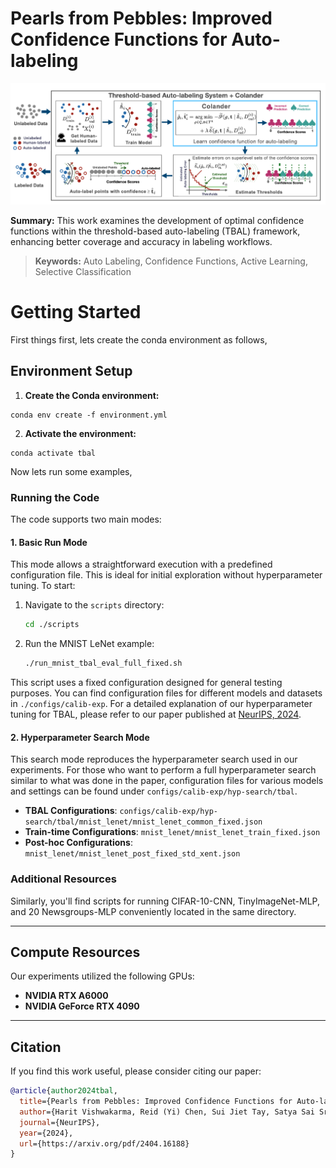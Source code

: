 # Pearls from Pebbles: Improved Confidence Functions for Auto-labeling 

![alt text](figs/tbal-colander-workflow.png)

**Summary:** This work examines the development of optimal confidence functions within the threshold-based auto-labeling (TBAL) framework, enhancing better coverage and accuracy in labeling workflows.

> **Keywords:** Auto Labeling, Confidence Functions, Active Learning, Selective Classification

# Getting Started 
First things first, lets create the conda environment as follows,

## Environment Setup

1. **Create the Conda environment:**

```
conda env create -f environment.yml
```

2. **Activate the environment:**

```
conda activate tbal
```

Now lets run some examples,

### Running the Code

The code supports two main modes:

#### 1. **Basic Run Mode**

   This mode allows a straightforward execution with a predefined configuration file. This is ideal for initial exploration without hyperparameter tuning. To start:

   1. Navigate to the `scripts` directory:
      ```bash
      cd ./scripts
      ```
   2. Run the MNIST LeNet example:
      ```bash
      ./run_mnist_tbal_eval_full_fixed.sh
      ```
   This script uses a fixed configuration designed for general testing purposes. You can find configuration files for different models and datasets in `./configs/calib-exp`. For a detailed explanation of our hyperparameter tuning for TBAL, please refer to our paper published at [NeurIPS, 2024](https://arxiv.org/pdf/2404.16188).

#### 2. **Hyperparameter Search Mode**

   This search mode reproduces the hyperparameter search used in our experiments. For those who want to perform a full hyperparameter search similar to what was done in the paper, configuration files for various models and settings can be found under `configs/calib-exp/hyp-search/tbal`.

   - **TBAL Configurations**: `configs/calib-exp/hyp-search/tbal/mnist_lenet/mnist_lenet_common_fixed.json`
   - **Train-time Configurations**: `mnist_lenet/mnist_lenet_train_fixed.json`
   - **Post-hoc Configurations**: `mnist_lenet/mnist_lenet_post_fixed_std_xent.json`

### Additional Resources

Similarly, you'll find scripts for running CIFAR-10-CNN, TinyImageNet-MLP, and 20 Newsgroups-MLP conveniently located in the same directory.

---

## Compute Resources

Our experiments utilized the following GPUs:
- **NVIDIA RTX A6000**
- **NVIDIA GeForce RTX 4090**

--- 

## Citation

If you find this work useful, please consider citing our paper:

```bibtex
@article{author2024tbal,
  title={Pearls from Pebbles: Improved Confidence Functions for Auto-labeling},
  author={Harit Vishwakarma, Reid (Yi) Chen, Sui Jiet Tay, Satya Sai Srinath Namburi, Frederic Sala, Ramya Korlakai Vinayak},
  journal={NeurIPS},
  year={2024},
  url={https://arxiv.org/pdf/2404.16188}
}
